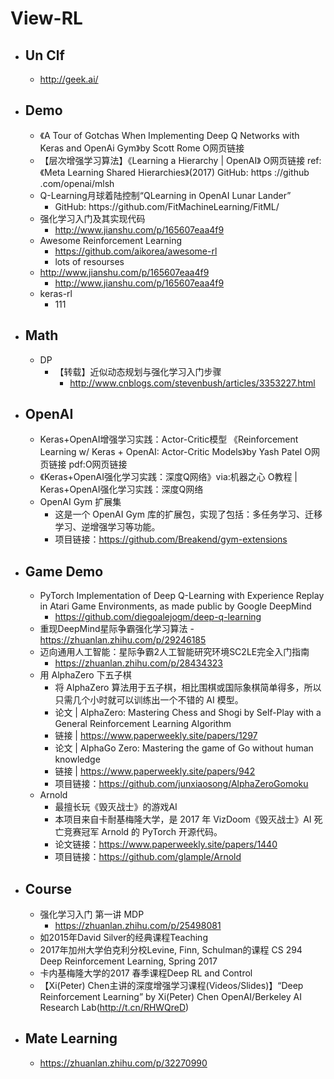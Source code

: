 # View-RL
- ## Un Clf
	- http://geek.ai/
- ## Demo
	- 《A Tour of Gotchas When Implementing Deep Q Networks with Keras and OpenAi Gym》by Scott Rome O网页链接 
	- 【层次增强学习算法】《Learning a Hierarchy | OpenAI》 O网页链接 ref:《Meta Learning Shared Hierarchies》(2017) GitHub: https ://github .com/openai/mlsh
	- Q-Learning月球着陆控制“QLearning in OpenAI Lunar Lander” 
  		- GitHub: https:\//github.com\/FitMachineLearning/FitML/ 
	- 强化学习入门及其实现代码
  		- http://www.jianshu.com/p/165607eaa4f9
	- Awesome Reinforcement Learning
  		- https://github.com/aikorea/awesome-rl
  		- lots of resourses
	- http://www.jianshu.com/p/165607eaa4f9
  		- http://www.jianshu.com/p/165607eaa4f9
	- keras-rl
		- 111
- ## Math
	- DP
		- 【转载】近似动态规划与强化学习入门步骤
  			- http://www.cnblogs.com/stevenbush/articles/3353227.html
- ## OpenAI 
	- Keras+OpenAI增强学习实践：Actor-Critic模型
		《Reinforcement Learning w/ Keras + OpenAI: Actor-Critic Models》by Yash Patel O网页链接 pdf:O网页链接 
	- 《Keras+OpenAI强化学习实践：深度Q网络》via:机器之心 O教程 | Keras+OpenAI强化学习实践：深度Q网络
	- OpenAI Gym 扩展集
		- 这是一个 OpenAI Gym 库的扩展包，实现了包括：多任务学习、迁移学习、逆增强学习等功能。
		- 项目链接：https://github.com/Breakend/gym-extensions

- ## Game Demo
	- PyTorch Implementation of Deep Q-Learning with Experience Replay in Atari Game Environments, as made public by Google DeepMind
		- https://github.com/diegoalejogm/deep-q-learning
	- 重现DeepMind星际争霸强化学习算法
			- https://zhuanlan.zhihu.com/p/29246185
	- 迈向通用人工智能：星际争霸2人工智能研究环境SC2LE完全入门指南
  		- https://zhuanlan.zhihu.com/p/28434323
	- 用 AlphaZero 下五子棋
		- 将 AlphaZero 算法用于五子棋，相比围棋或国际象棋简单得多，所以只需几个小时就可以训练出一个不错的 AI 模型。
		- 论文 | AlphaZero: Mastering Chess and Shogi by Self-Play with a General Reinforcement Learning Algorithm
		- 链接 | https://www.paperweekly.site/papers/1297
  		- 论文 | AlphaGo Zero: Mastering the game of Go without human knowledge
  		- 链接 | https://www.paperweekly.site/papers/942
  		- 项目链接：https://github.com/junxiaosong/AlphaZeroGomoku
	- Arnold
		- 最擅长玩《毁灭战士》的游戏AI
		- 本项目来自卡耐基梅隆大学，是 2017 年 VizDoom《毁灭战士》AI 死亡竞赛冠军 Arnold 的 PyTorch 开源代码。
		- 论文链接：https://www.paperweekly.site/papers/1440
		- 项目链接：https://github.com/glample/Arnold
- ## Course
	- 强化学习入门 第一讲 MDP
  		- https://zhuanlan.zhihu.com/p/25498081
	- 如2015年David Silver的经典课程Teaching
  	- 2017年加州大学伯克利分校Levine, Finn, Schulman的课程 CS 294 Deep Reinforcement Learning, Spring 2017 
  	- 卡内基梅隆大学的2017 春季课程Deep RL and Control
	- 【Xi(Peter) Chen主讲的深度增强学习课程(Videos/Slides)】“Deep Reinforcement Learning” by Xi(Peter) Chen OpenAI/Berkeley AI Research Lab(http://t.cn/RHWQreD)

- ## Mate Learning
	- https://zhuanlan.zhihu.com/p/32270990
